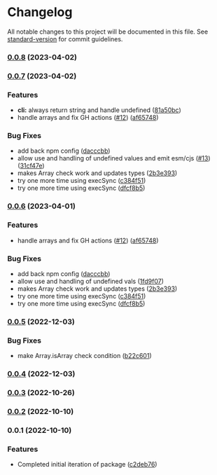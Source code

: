 # Changelog

All notable changes to this project will be documented in this file. See [standard-version](https://github.com/conventional-changelog/standard-version) for commit guidelines.

### [0.0.8](https://github.com/tbusillo/teensy-cx/compare/v0.0.7...v0.0.8) (2023-04-02)

### [0.0.7](https://github.com/tbusillo/teensy-cx/compare/v0.0.5...v0.0.7) (2023-04-02)

### Features

- **cli:** always return string and handle undefined ([81a50bc](https://github.com/tbusillo/teensy-cx/commit/81a50bc1a6bdf2ba5fe4d6fedbd505551ca21243))
- handle arrays and fix GH actions ([#12](https://github.com/tbusillo/teensy-cx/issues/12)) ([af65748](https://github.com/tbusillo/teensy-cx/commit/af65748911d5b30955403792a0295827cf582586))

### Bug Fixes

- add back npm config ([dacccbb](https://github.com/tbusillo/teensy-cx/commit/dacccbb1518379a5546459420691e2091f841b99))
- allow use and handling of undefined values and emit esm/cjs ([#13](https://github.com/tbusillo/teensy-cx/issues/13)) ([31cf47e](https://github.com/tbusillo/teensy-cx/commit/31cf47e185276ce071bb6091ddc92594f5aba634))
- makes Array check work and updates types ([2b3e393](https://github.com/tbusillo/teensy-cx/commit/2b3e3938fae3958d82a4c0ef6eb4c6aa77a10038))
- try one more time using execSync ([c384f51](https://github.com/tbusillo/teensy-cx/commit/c384f5106a1af4b23dc092ceccb9b31f7e393dc1))
- try one more time using execSync ([dfcf8b5](https://github.com/tbusillo/teensy-cx/commit/dfcf8b5b9ce7deb85d6da6cf861cf2265b5141a5))

### [0.0.6](https://github.com/tbusillo/teensy-cx/compare/v0.0.5...v0.0.6) (2023-04-01)

### Features

- handle arrays and fix GH actions ([#12](https://github.com/tbusillo/teensy-cx/issues/12)) ([af65748](https://github.com/tbusillo/teensy-cx/commit/af65748911d5b30955403792a0295827cf582586))

### Bug Fixes

- add back npm config ([dacccbb](https://github.com/tbusillo/teensy-cx/commit/dacccbb1518379a5546459420691e2091f841b99))
- allow use and handling of undefined vals ([1fd9f07](https://github.com/tbusillo/teensy-cx/commit/1fd9f076a7d60471fd4146d3e48594b6d43b3453))
- makes Array check work and updates types ([2b3e393](https://github.com/tbusillo/teensy-cx/commit/2b3e3938fae3958d82a4c0ef6eb4c6aa77a10038))
- try one more time using execSync ([c384f51](https://github.com/tbusillo/teensy-cx/commit/c384f5106a1af4b23dc092ceccb9b31f7e393dc1))
- try one more time using execSync ([dfcf8b5](https://github.com/tbusillo/teensy-cx/commit/dfcf8b5b9ce7deb85d6da6cf861cf2265b5141a5))

### [0.0.5](https://github.com/tbusillo/teensy-cx/compare/v0.0.4...v0.0.5) (2022-12-03)

### Bug Fixes

- make Array.isArray check condition ([b22c601](https://github.com/tbusillo/teensy-cx/commit/b22c60171728e6bb9b5d9542b1dc6839631bad4b))

### [0.0.4](https://github.com/tbusillo/teensy-cx/compare/v0.0.3...v0.0.4) (2022-12-03)

### [0.0.3](https://github.com/tbusillo/teensy-cx/compare/v0.0.2...v0.0.3) (2022-10-26)

### [0.0.2](https://github.com/tbusillo/teensy-cx/compare/v0.0.1...v0.0.2) (2022-10-10)

### 0.0.1 (2022-10-10)

### Features

- Completed initial iteration of package ([c2deb76](https://github.com/tbusillo/teensy-cx/commit/c2deb76391fdece29b43c20135bd1dfda9398717))
